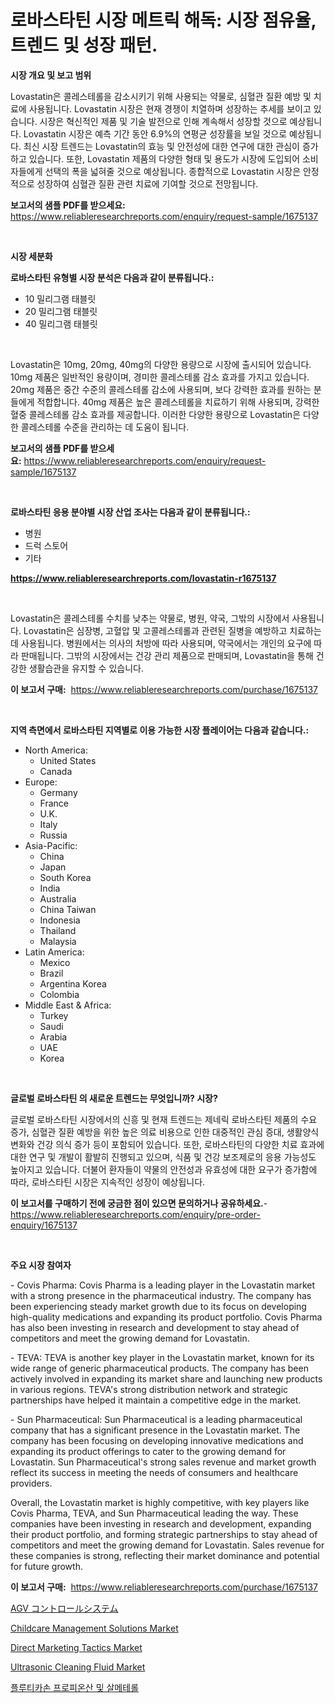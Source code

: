 <p><h1>로바스타틴 시장 메트릭 해독: 시장 점유율, 트렌드 및 성장 패턴.</h1></p><p><strong>시장 개요 및 보고 범위</strong></p>
<p><p>Lovastatin은 콜레스테롤을 감소시키기 위해 사용되는 약물로, 심혈관 질환 예방 및 치료에 사용됩니다. Lovastatin 시장은 현재 경쟁이 치열하며 성장하는 추세를 보이고 있습니다. 시장은 혁신적인 제품 및 기술 발전으로 인해 계속해서 성장할 것으로 예상됩니다. Lovastatin 시장은 예측 기간 동안 6.9%의 연평균 성장률을 보일 것으로 예상됩니다. 최신 시장 트렌드는 Lovastatin의 효능 및 안전성에 대한 연구에 대한 관심이 증가하고 있습니다. 또한, Lovastatin 제품의 다양한 형태 및 용도가 시장에 도입되어 소비자들에게 선택의 폭을 넓혀줄 것으로 예상됩니다. 종합적으로 Lovastatin 시장은 안정적으로 성장하여 심혈관 질환 관련 치료에 기여할 것으로 전망됩니다.</p></p>
<p><strong>보고서의 샘플 PDF를 받으세요:</strong> <a href="https://www.reliableresearchreports.com/enquiry/request-sample/1675137">https://www.reliableresearchreports.com/enquiry/request-sample/1675137</a></p>
<p>&nbsp;</p>
<p><strong>시장 세분화</strong></p>
<p><strong>로바스타틴 유형별 시장 분석은 다음과 같이 분류됩니다.:</strong></p>
<p><ul><li>10 밀리그램 태블릿</li><li>20 밀리그램 태블릿</li><li>40 밀리그램 태블릿</li></ul></p>
<p>&nbsp;</p>
<p><p>Lovastatin은 10mg, 20mg, 40mg의 다양한 용량으로 시장에 출시되어 있습니다. 10mg 제품은 일반적인 용량이며, 경미한 콜레스테롤 감소 효과를 가지고 있습니다. 20mg 제품은 중간 수준의 콜레스테롤 감소에 사용되며, 보다 강력한 효과를 원하는 분들에게 적합합니다. 40mg 제품은 높은 콜레스테롤을 치료하기 위해 사용되며, 강력한 혈중 콜레스테롤 감소 효과를 제공합니다. 이러한 다양한 용량으로 Lovastatin은 다양한 콜레스테롤 수준을 관리하는 데 도움이 됩니다.</p></p>
<p><strong>보고서의 샘플 PDF를 받으세요:</strong>&nbsp;<a href="https://www.reliableresearchreports.com/enquiry/request-sample/1675137">https://www.reliableresearchreports.com/enquiry/request-sample/1675137</a></p>
<p>&nbsp;</p>
<p><strong> 로바스타틴 응용 분야별 시장 산업 조사는 다음과 같이 분류됩니다.:</strong></p>
<p><ul><li>병원</li><li>드럭 스토어</li><li>기타</li></ul></p>
<p><strong><a href="https://www.reliableresearchreports.com/lovastatin-r1675137">https://www.reliableresearchreports.com/lovastatin-r1675137</a></strong></p>
<p>&nbsp;</p>
<p><p>Lovastatin은 콜레스테롤 수치를 낮추는 약물로, 병원, 약국, 그밖의 시장에서 사용됩니다. Lovastatin은 심장병, 고혈압 및 고콜레스테롤과 관련된 질병을 예방하고 치료하는 데 사용됩니다. 병원에서는 의사의 처방에 따라 사용되며, 약국에서는 개인의 요구에 따라 판매됩니다. 그밖의 시장에서는 건강 관리 제품으로 판매되며, Lovastatin을 통해 건강한 생활습관을 유지할 수 있습니다.</p></p>
<p><strong>이 보고서 구매:</strong>&nbsp; <a href="https://www.reliableresearchreports.com/purchase/1675137">https://www.reliableresearchreports.com/purchase/1675137</a></p>
<p>&nbsp;</p>
<p><strong>지역 측면에서 로바스타틴 지역별로 이용 가능한 시장 플레이어는 다음과 같습니다.:</strong></p>
<p><ul>
    <li>
        North America:
        <ul>
            <li>United States</li>
            <li>Canada</li>
        </ul>
    </li>
    <li>
        Europe:
        <ul>
            <li>Germany</li>
            <li>France</li>
            <li>U.K.</li>
            <li>Italy</li>
            <li>Russia</li>
        </ul>
    </li>
    <li>
        Asia-Pacific:
        <ul>
            <li>China</li>
            <li>Japan</li>
            <li>South Korea</li>
            <li>India</li>
            <li>Australia</li>
            <li>China Taiwan</li>
            <li>Indonesia</li>
            <li>Thailand</li>
            <li>Malaysia</li>
        </ul>
    </li>
    <li>
        Latin America:
        <ul>
            <li>Mexico</li>
            <li>Brazil</li>
            <li>Argentina Korea</li>
            <li>Colombia</li>
        </ul>
    </li>
    <li>
        Middle East & Africa:
        <ul>
            <li>Turkey</li>
            <li>Saudi</li>
            <li>Arabia</li>
            <li>UAE</li>
            <li>Korea</li>
        </ul>
    </li>
    </ul></p>
<p>&nbsp;</p>
<p><strong>글로벌 로바스타틴 의 새로운 트렌드는 무엇입니까? 시장?</strong></p>
<p><p>글로벌 로바스타틴 시장에서의 신흥 및 현재 트렌드는 제네릭 로바스타틴 제품의 수요 증가, 심혈관 질환 예방을 위한 높은 의료 비용으로 인한 대중적인 관심 증대, 생활양식 변화와 건강 의식 증가 등이 포함되어 있습니다. 또한, 로바스타틴의 다양한 치료 효과에 대한 연구 및 개발이 활발히 진행되고 있으며, 식품 및 건강 보조제로의 응용 가능성도 높아지고 있습니다. 더불어 환자들이 약물의 안전성과 유효성에 대한 요구가 증가함에 따라, 로바스타틴 시장은 지속적인 성장이 예상됩니다.</p></p>
<p><strong>이 보고서를 구매하기 전에 궁금한 점이 있으면 문의하거나 공유하세요.</strong>- <a href="https://www.reliableresearchreports.com/enquiry/pre-order-enquiry/1675137">https://www.reliableresearchreports.com/enquiry/pre-order-enquiry/1675137</a></p>
<p>&nbsp;</p>
<p><strong>주요 시장 참여자</strong></p>
<p><p>- Covis Pharma: Covis Pharma is a leading player in the Lovastatin market with a strong presence in the pharmaceutical industry. The company has been experiencing steady market growth due to its focus on developing high-quality medications and expanding its product portfolio. Covis Pharma has also been investing in research and development to stay ahead of competitors and meet the growing demand for Lovastatin.</p><p>- TEVA: TEVA is another key player in the Lovastatin market, known for its wide range of generic pharmaceutical products. The company has been actively involved in expanding its market share and launching new products in various regions. TEVA's strong distribution network and strategic partnerships have helped it maintain a competitive edge in the market.</p><p>- Sun Pharmaceutical: Sun Pharmaceutical is a leading pharmaceutical company that has a significant presence in the Lovastatin market. The company has been focusing on developing innovative medications and expanding its product offerings to cater to the growing demand for Lovastatin. Sun Pharmaceutical's strong sales revenue and market growth reflect its success in meeting the needs of consumers and healthcare providers.</p><p>Overall, the Lovastatin market is highly competitive, with key players like Covis Pharma, TEVA, and Sun Pharmaceutical leading the way. These companies have been investing in research and development, expanding their product portfolio, and forming strategic partnerships to stay ahead of competitors and meet the growing demand for Lovastatin. Sales revenue for these companies is strong, reflecting their market dominance and potential for future growth.</p></p>
<p><strong>이 보고서 구매:</strong>&nbsp;&nbsp;<a href="https://www.reliableresearchreports.com/purchase/1675137">https://www.reliableresearchreports.com/purchase/1675137</a></p>
<p><p><a href="https://github.com/SantosDicki04/Market-Research-Report-List-1/blob/main/624738225286.md">AGV コントロールシステム</a></p><p><a href="https://github.com/rahu1506/Market-Research-Report-List-3/blob/main/childcare-management-solutions-market.md">Childcare Management Solutions Market</a></p><p><a href="https://github.com/juniordelafrance/Market-Research-Report-List-2/blob/main/direct-marketing-tactics-market.md">Direct Marketing Tactics Market</a></p><p><a href="https://issuu.com/reportprime-2/docs/ultrasonic-cleaning-fluid-market-size-2030.pptx">Ultrasonic Cleaning Fluid Market</a></p><p><a href="https://github.com/TobyKub4685/Market-Research-Report-List-1/blob/main/912552423066.md">플루티카손 프로피온산 및 살메테롤</a></p></p>